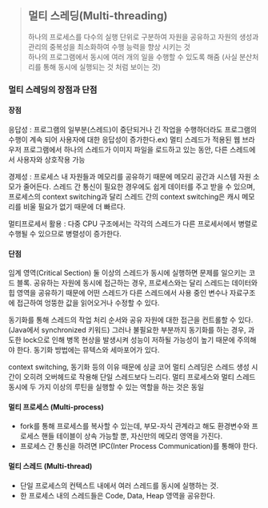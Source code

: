 >## 멀티 스레딩(Multi-threading)
>하나의 프로세스를 다수의 실행 단위로 구분하여 자원을 공유하고 자원의 생성과 관리의 중복성을 최소화하여 수행 능력을 향상 시키는 것   
>하나의 프로그램에서 동시에 여러 개의 일을 수행할 수 있도록 해줌 (사실 분산처리를 통해 동시에 실행되는 것 처럼 보이는 것)

### 멀티 스레딩의 장점과 단점
#### 장점   
응답성 : 프로그램의 일부분(스레드)이 중단되거나 긴 작업을 수행하더라도 프로그램의 수행이 계속 되어 사용자에 대한 응답성이 증가한다.ex) 멀티 스레드가 적용된 웹 브라우저 프로그램에서 하나의 스레드가 이미지 파일을 로드하고 있는 동안, 다른 스레드에서 사용자와 상호작용 가능   


경제성 : 프로세스 내 자원들과 메모리를 공유하기 때문에 메모리 공간과 시스템 자원 소모가 줄어든다. 스레드 간 통신이 필요한 경우에도 쉽게 데이터를 주고 받을 수 있으며, 프로세스의 context switching과 달리 스레드 간의 context switching은 캐시 메모리를 비울 필요가 없기 때문에 더 빠르다.


멀티프로세서 활용 : 다중 CPU 구조에서는 각각의 스레드가 다른 프로세서에서 병렬로 수행될 수 있으므로 병렬성이 증가한다.


#### 단점
임계 영역(Critical Section) 둘 이상의 스레드가 동시에 실행하면 문제를 일으키는 코드 블록. 공유하는 자원에 동시에 접근하는 경우, 프로세스와는 달리 스레드는 데이터와 힙 영역을 공유하기 때문에 어떤 스레드가 다른 스레드에서 사용 중인 변수나 자료구조에 접근하여 엉뚱한 값을 읽어오거나 수정할 수 있다.


동기화를 통해 스레드의 작업 처리 순서와 공유 자원에 대한 접근을 컨트롤할 수 있다. (Java에서 synchronized 키워드) 그러나 불필요한 부분까지 동기화를 하는 경우, 과도한 lock으로 인해 병목 현상을 발생시켜 성능이 저하될 가능성이 높기 때문에 주의해야 한다. 동기화 방법에는 뮤텍스와 세마포어가 있다. 


context switching, 동기화 등의 이유 때문에 싱글 코어 멀티 스레딩은 스레드 생성 시간이 오히려 오버헤드로 작용해 단일 스레드보다 느리다.
멀티 프로세스와 멀티 스레드
동시에 두 가지 이상의 루틴을 실행할 수 있는 역할을 하는 것은 동일

#### 멀티 프로세스 (Multi-process)
- fork를 통해 프로세스를 복사할 수 있는데, 부모-자식 관계라고 해도 환경변수와 프로세스 핸들 테이블이 상속 가능할 뿐, 자신만의 메모리 영역을 가진다.
- 프로세스 간 통신을 하려면 IPC(Inter Process Communication)를 통해야 한다.


#### 멀티 스레드 (Multi-thread)

- 단일 프로세스의 컨텍스트 내에서 여러 스레드를 동시에 실행하는 것.
- 한 프로세스 내의 스레드들은 Code, Data, Heap 영역을 공유한다.
